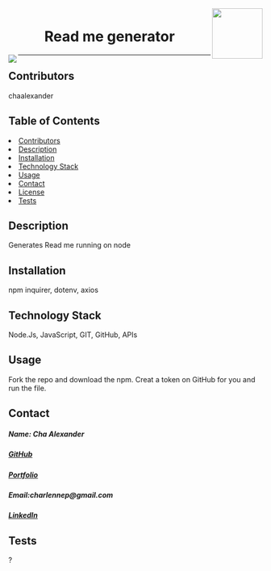 
<img align="right" width="100" height="100" src="https://avatars1.githubusercontent.com/u/59755481?v=4">
<h1 align= "center">Read me generator</h1> 
<img align="left" src= "https://img.shields.io/badge/License-MIT-green">
<hr>
<h2 id="contributors"> Contributors </h2>
<p>chaalexander</p> 
<h2> Table of Contents </h2>
<li><a href="#contributors">Contributors</a></li>   
<li><a href="#description">Description</a></li>  
<li><a href="#installation">Installation</a></li> 
<li><a href="#tech">Technology Stack</a></li> 
<li><a href="#usage">Usage</a></li> 
<li><a href="#contact">Contact</a></li> 
<li><a href="#license">License</a></li> 
<li><a href="#tests">Tests</a></li> 
<h2 id="description"> Description </h2>
<p>Generates Read me running on node</p>   
<h2 id="installation"> Installation </h2>
<p>npm inquirer, dotenv, axios</p>          
<h2 id="tech"> Technology Stack </h2>          
<p>Node.Js, JavaScript, GIT, GitHub, APIs</p>          
<h2 id="usage"> Usage </h2>
<p>Fork the repo and download the npm. Creat a token on GitHub for you and run the file.</p>   
<h2 id="contact"> Contact </h2>         
<h5> Name: Cha Alexander</h5>       
<h5><a href= "https://github.com/chaalexander">GitHub</a></h5>    
<h5><a href= "https://chaalexander.github.io/">Portfolio</a></h5>  
<h5>Email:charlennep@gmail.com</h5>       
<h5><a href= "https://www.linkedin.com/in/cha-alexander">LinkedIn</a></h5>    
<h2 id="tests">Tests</h2>
<p>?</p>